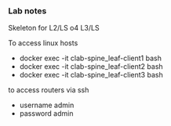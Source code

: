 ### Lab notes
Skeleton for L2/LS o4 L3/LS

To access linux hosts 
- docker exec -it clab-spine_leaf-client1 bash
- docker exec -it clab-spine_leaf-client2 bash
- docker exec -it clab-spine_leaf-client3 bash

to access routers via ssh
- username admin
- password admin





